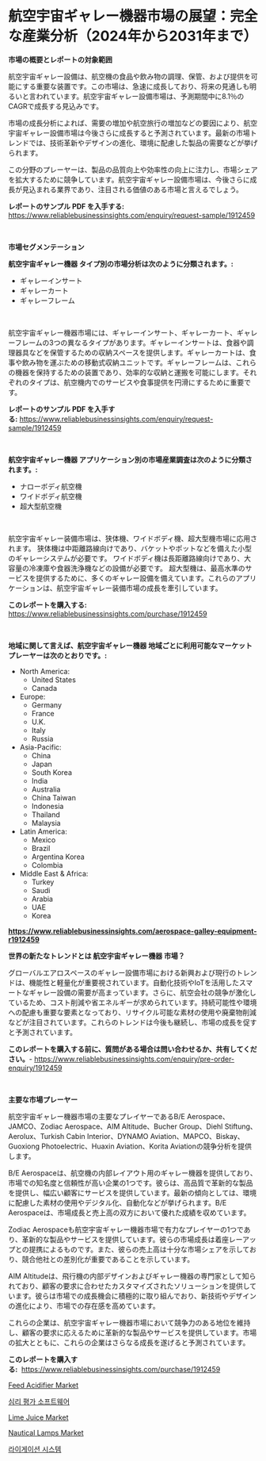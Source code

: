 <p><h1>航空宇宙ギャレー機器市場の展望：完全な産業分析（2024年から2031年まで）</h1></p><p><strong>市場の概要とレポートの対象範囲</strong></p>
<p><p>航空宇宙ギャレー設備は、航空機の食品や飲み物の調理、保管、および提供を可能にする重要な装置です。この市場は、急速に成長しており、将来の見通しも明るいと言われています。航空宇宙ギャレー設備市場は、予測期間中に8.1％のCAGRで成長する見込みです。</p><p>市場の成長分析によれば、需要の増加や航空旅行の増加などの要因により、航空宇宙ギャレー設備市場は今後さらに成長すると予測されています。最新の市場トレンドでは、技術革新やデザインの進化、環境に配慮した製品の需要などが挙げられます。</p><p>この分野のプレーヤーは、製品の品質向上や効率性の向上に注力し、市場シェアを拡大するために競争しています。航空宇宙ギャレー設備市場は、今後さらに成長が見込まれる業界であり、注目される価値のある市場と言えるでしょう。</p></p>
<p><strong>レポートのサンプル PDF を入手する:</strong> <a href="https://www.reliablebusinessinsights.com/enquiry/request-sample/1912459">https://www.reliablebusinessinsights.com/enquiry/request-sample/1912459</a></p>
<p>&nbsp;</p>
<p><strong>市場セグメンテーション</strong></p>
<p><strong>航空宇宙ギャレー機器 タイプ別の市場分析は次のように分類されます。:</strong></p>
<p><ul><li>ギャレーインサート</li><li>ギャレーカート</li><li>ギャレーフレーム</li></ul></p>
<p>&nbsp;</p>
<p><p>航空宇宙ギャレー機器市場には、ギャレーインサート、ギャレーカート、ギャレーフレームの3つの異なるタイプがあります。ギャレーインサートは、食器や調理器具などを保管するための収納スペースを提供します。ギャレーカートは、食事や飲み物を運ぶための移動式収納ユニットです。ギャレーフレームは、これらの機器を保持するための装置であり、効率的な収納と運搬を可能にします。それぞれのタイプは、航空機内でのサービスや食事提供を円滑にするために重要です。</p></p>
<p><strong>レポートのサンプル PDF を入手する:</strong>&nbsp;<a href="https://www.reliablebusinessinsights.com/enquiry/request-sample/1912459">https://www.reliablebusinessinsights.com/enquiry/request-sample/1912459</a></p>
<p>&nbsp;</p>
<p><strong> 航空宇宙ギャレー機器 アプリケーション別の市場産業調査は次のように分類されます。:</strong></p>
<p><ul><li>ナローボディ航空機</li><li>ワイドボディ航空機</li><li>超大型航空機</li></ul></p>
<p>&nbsp;</p>
<p><p>航空宇宙ギャレー装備市場は、狭体機、ワイドボディ機、超大型機市場に応用されます。 狭体機は中距離路線向けであり、バケットやポットなどを備えた小型のギャレーシステムが必要です。 ワイドボディ機は長距離路線向けであり、大容量の冷凍庫や食器洗浄機などの設備が必要です。 超大型機は、最高水準のサービスを提供するために、多くのギャレー設備を備えています。これらのアプリケーションは、航空宇宙ギャレー装備市場の成長を牽引しています。</p></p>
<p><strong>このレポートを購入する:</strong>&nbsp; <a href="https://www.reliablebusinessinsights.com/purchase/1912459">https://www.reliablebusinessinsights.com/purchase/1912459</a></p>
<p>&nbsp;</p>
<p><strong>地域に関して言えば、航空宇宙ギャレー機器 地域ごとに利用可能なマーケットプレーヤーは次のとおりです。:</strong></p>
<p><ul>
    <li>
        North America:
        <ul>
            <li>United States</li>
            <li>Canada</li>
        </ul>
    </li>
    <li>
        Europe:
        <ul>
            <li>Germany</li>
            <li>France</li>
            <li>U.K.</li>
            <li>Italy</li>
            <li>Russia</li>
        </ul>
    </li>
    <li>
        Asia-Pacific:
        <ul>
            <li>China</li>
            <li>Japan</li>
            <li>South Korea</li>
            <li>India</li>
            <li>Australia</li>
            <li>China Taiwan</li>
            <li>Indonesia</li>
            <li>Thailand</li>
            <li>Malaysia</li>
        </ul>
    </li>
    <li>
        Latin America:
        <ul>
            <li>Mexico</li>
            <li>Brazil</li>
            <li>Argentina Korea</li>
            <li>Colombia</li>
        </ul>
    </li>
    <li>
        Middle East & Africa:
        <ul>
            <li>Turkey</li>
            <li>Saudi</li>
            <li>Arabia</li>
            <li>UAE</li>
            <li>Korea</li>
        </ul>
    </li>
    </ul></p>
<p><strong><a href="https://www.reliablebusinessinsights.com/aerospace-galley-equipment-r1912459">https://www.reliablebusinessinsights.com/aerospace-galley-equipment-r1912459</a></strong>&nbsp;</p>
<p><strong>世界の新たなトレンドとは 航空宇宙ギャレー機器 市場？</strong></p>
<p><p>グローバルエアロスペースのギャレー設備市場における新興および現行のトレンドは、機能性と軽量化が重要視されています。自動化技術やIoTを活用したスマートなギャレー設備の需要が高まっています。さらに、航空会社の競争が激化しているため、コスト削減や省エネルギーが求められています。持続可能性や環境への配慮も重要な要素となっており、リサイクル可能な素材の使用や廃棄物削減などが注目されています。これらのトレンドは今後も継続し、市場の成長を促すと予測されています。</p></p>
<p><strong>このレポートを購入する前に、質問がある場合は問い合わせるか、共有してください。</strong>- <a href="https://www.reliablebusinessinsights.com/enquiry/pre-order-enquiry/1912459">https://www.reliablebusinessinsights.com/enquiry/pre-order-enquiry/1912459</a></p>
<p>&nbsp;</p>
<p><strong>主要な市場プレーヤー</strong></p>
<p><p>航空宇宙ギャレー機器市場の主要なプレイヤーであるB/E Aerospace、JAMCO、Zodiac Aerospace、AIM Altitude、Bucher Group、Diehl Stiftung、Aerolux、Turkish Cabin Interior、DYNAMO Aviation、MAPCO、Biskay、Guoxiong Photoelectric、Huaxin Aviation、Korita Aviationの競争分析を提供します。 </p><p>B/E Aerospaceは、航空機の内部レイアウト用のギャレー機器を提供しており、市場での知名度と信頼性が高い企業の1つです。彼らは、高品質で革新的な製品を提供し、幅広い顧客にサービスを提供しています。最新の傾向としては、環境に配慮した素材の使用やデジタル化、自動化などが挙げられます。B/E Aerospaceは、市場成長と売上高の双方において優れた成績を収めています。</p><p>Zodiac Aerospaceも航空宇宙ギャレー機器市場で有力なプレイヤーの1つであり、革新的な製品やサービスを提供しています。彼らの市場成長は着座レーアップとの提携によるものです。また、彼らの売上高は十分な市場シェアを示しており、競合他社との差別化が重要であることを示しています。</p><p>AIM Altitudeは、飛行機の内部デザインおよびギャレー機器の専門家として知られており、顧客の要求に合わせたカスタマイズされたソリューションを提供しています。彼らは市場での成長機会に積極的に取り組んでおり、新技術やデザインの進化により、市場での存在感を高めています。</p><p>これらの企業は、航空宇宙ギャレー機器市場において競争力のある地位を維持し、顧客の要求に応えるために革新的な製品やサービスを提供しています。市場の拡大とともに、これらの企業はさらなる成長を遂げると予測されています。</p></p>
<p><strong>このレポートを購入する:</strong>&nbsp;&nbsp;<a href="https://www.reliablebusinessinsights.com/purchase/1912459">https://www.reliablebusinessinsights.com/purchase/1912459</a></p>
<p><p><a href="https://issuu.com/reportprime-2/docs/feed-acidifier-market-size-2030.pptx">Feed Acidifier Market</a></p><p><a href="https://github.com/vskv4779xr1/Market-Research-Report-List-2/blob/main/8302610107732.md">심리 평가 소프트웨어</a></p><p><a href="https://issuu.com/reportprime-2/docs/lime-juice-market-size-2030.pptx">Lime Juice Market</a></p><p><a href="https://github.com/nicoletavirag/Market-Research-Report-List-3/blob/main/nautical-lamps-market.md">Nautical Lamps Market</a></p><p><a href="https://github.com/Evans21Bill/Market-Research-Report-List-1/blob/main/1385855110857.md">라이게이션 시스템</a></p></p>